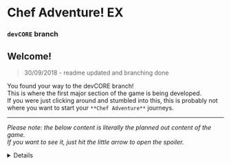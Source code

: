 # Chef Adventure! EX
### `devCORE` branch
## Welcome!
> 30/09/2018 - readme updated and branching done

You found your way to the devCORE branch!<br/>
This is where the first major section of the game is being developed.<br/>
If you were just clicking around and stumbled into this, this is probably not where you want to start your `**Chef Adventure**` journeys.<br/>

---

_Please note: the below content is literally the planned out content of the game._<br/>
_If you want to see it, just hit the little arrow to open the spoiler._

<details>

## Index of Contents:
- [Locations and Pathing](#locations-and-pathing)
- [Crystals](#crystals)
- [Quests](#quests)
- [Characters](#characters)
- [Plot Progression](#plot-progression)

---
---
---

# Locations and Pathing

## List of locations
- Caves
- Forest
- Mountains
- Lakes
- Volcano
- Marshlands
- Prairie
- Castle
- Subterranean
- Heaven


## Pathing:
Caves > Forest > Caves > Mountains > Forest > Lakes > Caves > Volcano > Mountains //
> The path splits after the second crystal is obtained from the mountains.

### Alex’s Path:
Marshlands > Prairie > Castle // 
Caves > Mountains > Heaven

### Alice’s Path:
Forest > Lakes > Castle // 
Caves > Volcano > Subterranean


### Trials:
> From the castle, the player is put through a trial which varies by leader.

Path(Caves) > Trial(Mountains)  > Course(Lakes)  > Gauntlet(Volcano)

---
---
---

# Crystals
## Crystal Locations
 - The Caves; The initial crystal of distribution included in the intro dungeon.
 - The Forest; Protected by trolls and their chieftain, several waves of trolls help the chief.
 - The Mountains; Protected by a flock of Harpies, led by a Siren.
 - The Ruins(castle); Tons of traps, deep in the dungeon of the Castle, guarded by 1st boss Vampire.

## Crystal Functions
_NOTE: Each crystal has a miniquest you can take to “feed” it and level it up, giving it __+additional abilities.___
- Distribute;
> Allows distribution of points after levelup.<br/>
__+unlocks higher and lower difficulty levels__
- Create; 
> Enables Treis to create nanobot accesories.<br/>
__+unlocks accessories that will teach skills__
- Empower;
> Enables Xavier to create passive bonus skills.<br/>
__+unlocks equipment that can be leveled up__
- Destroy;
> Breaks the seal on the final dungeon.<br/>
__+unlocks the other final dungeon and access to Alice/Alex__

---
---
---

# Quests
## The Caravan/Town
Rebuilding the town is an optional side quest that becomes available after the player collects the second crystal and the pair split. Depending on who the player chose to follow determines which of the carpenters will be found. The player can choose to NOT build the Town, and all the people found will simply hang out in The Mainstay.

## Treis/Xavier-love interest
The player has the optional opportunity to further/develop a love interest with either Treis(Alex) or Xavier(Alice). The interest is developed through a series of “date”-type quests with the designated partner, and can have varying results. These quests are time sensitive, and CAN BE MISSED. If too many are missed, the game will cease the continuation of the quests. If the dates go extremely poorly, the game will cease the continuation of the quests.

## “Sidequest” chain
Claiming the forest crystal(#2) unlocks a wave of anomalies across the island the story takes place on. These anomalies are caused by a disturbance in the balance of things from the crystals, which result in mini “hives” of monsters being loosed in various areas where a “king” monster dwells. Defeating the king of each hive unlocks a different type of passive to be leveled up. The clearing of these hives is not integral to the completion of the main story quest, but helps the player greatly and impacts the ending of the game.

---
---
---

# Characters
## Alex the Fighter
The male protagonist of the story. Specializes in melee type weapons, though is also capable of utilizing Bows and various ranged tools.

## Alice the Acolyte, 
The female protagonist of the story. Specializes in using magic staves to launch projectiles. Is also capable of a wide arsenal of spells based on the equipment being worn.

## Gilbert the Merchant
 Gilbert is the primary merchant that does traveling and peddles his wares to the protagonists. He starts as a merchant of many types, selling weapons/armor/items/etc… but after acquiring the blacksmith he stops selling weapons/armor.

## Leo the Alchemist
Leo is the only one who is capable of creating potions for the protagonists, for a fee. Later, he will also be able to help you craft useful potions for in-battle effects, like rage potions or shielding potions. Leo has 2 nameless assistants that can be rescued who will fetch ingredients for him.

## Treis the Engineer
Treis is the upbeat inventor/engineer that builds tools for the protagonists, and eventually after the pair splits, develops a love interest in Alex. Her abilities in creating tools is unmatched, and eventually evolves into creating explosives and various accessories that enable unique passives to be learned over time by the protagonists. You can also rescue 1 nameless assistant, one who does the mindless work.

## Silus-Innkeeper
Silus is the silent innkeeper. He almost never talks, but is the one who originally ran the inn before it was attacked by monsters. He is also the only one that is NOT a part of the caravan, and eventually will open up and allow the Inn to expand and go over details and pricing for rebuilding the town with you and the carpenter you save. You can also rescue 2 nameless assistants, his bartender and cleaning maid.

## Viktor/Viskor-Blacksmith(s)
Viktor and Viskor are twin blacksmiths. They work together on everything and may as well be considered a single person as far as seamless teamwork and functionality is concerned. They will take over selling weapons/armors to you after you save them. After you complete their quests, they will also be able to assist you in upgrading your weaponry given you provide the proper materials.

## Xavier the Enchanter
Xavier is a dark and mysterious gentleman who specializes in dark magic and binding enchantments. He is also the love interest that Alice falls for after the pair splits. Rescuing him will unlock Leo’s capability to create magical potions that heighten your abilities and do other random things. Completing his various quests will reward you with learnable passives through slaying of monsters and other events.

## Tac(or)Mill-Carpenter
 > (not yet implemented or details planned out).

---
---
---

# Plot Progression
## Chapter 1: The First Steps
The duo begins the story in the initial cave where they battle and earn the first of four crystals allowing the primary element of gameplay: Distribution. The crystal then guides the player into the first Cave, where the caravan members are scattered about. Lack of tools push the player to explore the Forest where the player discovers the “wreckage”, and can save the engineer from the caravan.

## Chapter 2: The Split
Alice begins to hunger more for the power of the crystals and what they are, thinking Alex is becoming too soft and unmotivated to continue, and Alex thinks Alice is becoming too intense about the crystals, the pair split, allowing the player to follow either Alex or Alice. (will permit for a love-interest to develop, and the type of town to develop) This happens after the acquisition of the second crystal. Whomever is the leader will take the two crystals, while the other party member will encounter the player at the third and final crystals.

## Chapter 3: The Trials
The third crystal is located in the Castle, the second crystal will guide the player on a different path depending on who the player chooses to follow. The caravan members have seemed to be hiding something and all too willing to help Alex/Alice in their quest. The ultimate goal for the caravan is protecting the crystals, whether it is returning these crystals to the kingdom from which they came, or giving these crystals to the deity of the Subterrain/Heaven. Their goal is not made apparent until the pair split, in which case the town will take the side of the one that the player controls. 

## Chapter 4a: Alice is a Force
If Alice is the leader, then the town will seek to go to Heaven and amplify the powers of the crystals by destroying the deity up there in the name of the deity in the Subterrain, and absorbing its power into the final crystal. Doing this will enable Alice to recruit Alex back into service via mind control from the crystals.

## Chapter 4b: Alex Brings Justice
If Alex is the leader, then the town will seek to go to the Subterrain and protect the power of the crystals by destroying the deity down there, and preventing the deity from laying waste with the crystals. Afterwards, Alex will deliver the 4 crystals to the kingdom to finish the main storyline. Doing this will free Alice from the grip of the magical attunement link to the crystals. 

## Chapter 5: The Aftermath
After the player reunites with the partner, there will be a small quest that will basically reunite the two on the same playing ground (to enable further content creation). Then the player will have control to proceed into doing the post-game dungeons. These dungeons are unlocked by doing the miniquest for the 4th crystal. Multiple quests will be available, though they will be sequentially unlocked to encourage progression.

---

(original plot from VX Ace)
- Chapter 1:	The Cave; A Den of Monsters
	Gotta get that Tasty Stew, and other recipes learned.
	Learn how to use a new weapon type: The Bow
	[LV011]Defeat boss: Vampire
	Unlock the first teleportation device
	Learn how to use a new weapon type: The Axe
	  Access to first bonus segment is now available*

- Chapter 2:	The Forest; Trees Entwined with Mystery
	Entering the forest requires the Axe.
	Find the Mushrooms so you can wake up the Inventor.
	Waking the Inventor earns a new accessory: The Gloves
	Also permits usage of the first teleporter to and from the caves
	Raid the caravan wreckage for Treis’ tools.
	[LV018]No boss for The Forest, yet.

- Chapter 3:	The Mountain; Negative Peaks and Arctic Times
	Collecting Hazelnuts is a tedious, tedious task, need 15x.
	50x Arrowheads are easy enough to come by, Gilbert.
	Both gloves and axe are necessary to scale the mountain.
	[LV025]Defeat boss: Wind Drake
	Find the Aerolite to combine with nuts and arrows for Treis.
	Providing materials will earn you… The Hookshot from Treis.
	Next stop: claim the 2nd crystal in the Forest.
	  Access to second bonus segment is now available**

- Chapter 4:	The Forest; The Wrath of Trolls and Voodoo
	Hookshot enables access the forest ruins, the home of the trolls.
	
- Chapter 5:	The Volcano; Fiery Ancient Ruins
	  Access to third bonus segment is now available***

- Chapter 6:	The Marshlands; Plagued and Forgotten Waste

- Chapter 7:	The Prairie; Land of Titans

- Chapter 8:	The Castle; Wicked Demons of Tyranny

</details>